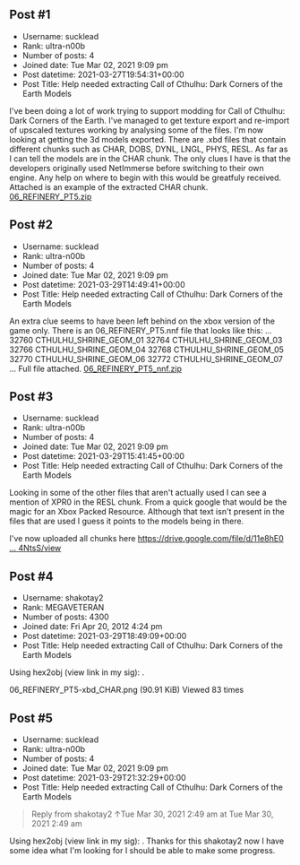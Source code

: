## Post #1
- Username: sucklead
- Rank: ultra-n00b
- Number of posts: 4
- Joined date: Tue Mar 02, 2021 9:09 pm
- Post datetime: 2021-03-27T19:54:31+00:00
- Post Title: Help needed extracting Call of Cthulhu: Dark Corners of the Earth Models

I've been doing a lot of work trying to support modding for Call of Cthulhu: Dark Corners of the Earth.
I've managed to get texture export and re-import of upscaled textures working by analysing some of the files.
I'm now looking at getting the 3d models exported.
There are .xbd files that contain different chunks such as CHAR, DOBS, DYNL, LNGL, PHYS, RESL.
As far as I can tell the models are in the CHAR chunk.
The only clues I have is that the developers originally used NetImmerse before switching to their own engine.
Any help on where to begin with this would be greatfuly received.
Attached is an example of the extracted CHAR chunk.
[06_REFINERY_PT5.zip](https://xentaxbackup.github.io/file/19786_06_REFINERY_PT5.zip)
## Post #2
- Username: sucklead
- Rank: ultra-n00b
- Number of posts: 4
- Joined date: Tue Mar 02, 2021 9:09 pm
- Post datetime: 2021-03-29T14:49:41+00:00
- Post Title: Help needed extracting Call of Cthulhu: Dark Corners of the Earth Models

An extra clue seems to have been left behind on the xbox version of the game only.
There is an 06_REFINERY_PT5.nnf file that looks like this:
...
32760	CTHULHU_SHRINE_GEOM_01
32764	CTHULHU_SHRINE_GEOM_03
32766	CTHULHU_SHRINE_GEOM_04
32768	CTHULHU_SHRINE_GEOM_05
32770	CTHULHU_SHRINE_GEOM_06
32772	CTHULHU_SHRINE_GEOM_07
...
Full file attached.
[06_REFINERY_PT5_nnf.zip](https://xentaxbackup.github.io/file/19800_06_REFINERY_PT5_nnf.zip)
## Post #3
- Username: sucklead
- Rank: ultra-n00b
- Number of posts: 4
- Joined date: Tue Mar 02, 2021 9:09 pm
- Post datetime: 2021-03-29T15:41:45+00:00
- Post Title: Help needed extracting Call of Cthulhu: Dark Corners of the Earth Models

Looking in some of the other files that aren't actually used I can see a mention of XPR0 in the RESL chunk.
From a quick google that would be the magic for an Xbox Packed Resource.
Although that text isn't present in the files that are used I guess it points to the models being in there.

I've now uploaded all chunks here [https://drive.google.com/file/d/11e8hE0 ... 4NtsS/view](https://drive.google.com/file/d/11e8hE0ZZyyBq-UPzDj4FQHT6k4i4NtsS/view)
## Post #4
- Username: shakotay2
- Rank: MEGAVETERAN
- Number of posts: 4300
- Joined date: Fri Apr 20, 2012 4:24 pm
- Post datetime: 2021-03-29T18:49:09+00:00
- Post Title: Help needed extracting Call of Cthulhu: Dark Corners of the Earth Models

Using hex2obj (view link in my sig):
.



06_REFINERY_PT5-xbd_CHAR.png (90.91 KiB) Viewed 83 times
## Post #5
- Username: sucklead
- Rank: ultra-n00b
- Number of posts: 4
- Joined date: Tue Mar 02, 2021 9:09 pm
- Post datetime: 2021-03-29T21:32:29+00:00
- Post Title: Help needed extracting Call of Cthulhu: Dark Corners of the Earth Models

> Reply from shakotay2 ↑Tue Mar 30, 2021 2:49 am at Tue Mar 30, 2021 2:49 am
>
> 
Using hex2obj (view link in my sig):
.
Thanks for this shakotay2 now I have some idea what I'm looking for I should be able to make some progress.
